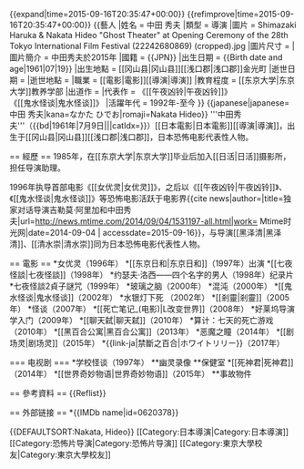 {{expand|time=2015-09-16T20:35:47+00:00}}
{{refimprove|time=2015-09-16T20:35:47+00:00}}
{{藝人
|姓名 = 中田 秀夫
|類型 = 導演
|圖片 = Shimazaki Haruka & Nakata Hideo "Ghost Theater" at Opening Ceremony of the 28th Tokyo International Film Festival (22242680869) (cropped).jpg
|圖片尺寸 = 
|圖片簡介 = 中田秀夫於2015年
|國籍 = {{JPN}}
|出生日期 = {{Birth date and age|1961|07|19}} 
|出生地點 = [[冈山县|冈山县]][[浅口郡|浅口郡]]金光町
|逝世日期 =
|逝世地點 =
|職業 = [[電影|電影]][[導演|導演]]
|教育程度 = [[东京大学|东京大学]]教养学部
|出道作 =
|代表作 = 《[[午夜凶铃|午夜凶铃]]》<br>《[[鬼水怪谈|鬼水怪谈]]》
|活躍年代 = 1992年-至今
}}
{{japanese|japanese=中田 秀夫|kana=なかた ひでお|romaji=Nakata Hideo}}
'''中田秀夫'''（{{bd|1961年|7月9日|||catIdx=}}）[[日本電影|日本電影]][[導演|導演]]，出生于[[冈山县|冈山县]][[浅口郡|浅口郡]]，日本恐怖电影代表性人物。

== 經歷 ==
1985年，在[[东京大学|东京大学]]毕业后加入[[日活|日活]]摄影所，担任导演助理。

1996年执导首部电影《[[女优灵|女优灵]]》，之后以《[[午夜凶铃|午夜凶铃]]》、《[[鬼水怪谈|鬼水怪谈]]》等恐怖电影活跃于电影界<ref>{{cite news|author=|title=独家对话导演吉勒莫·阿里加和中田秀夫|url=http://news.mtime.com/2014/09/04/1531197-all.html|work= Mtime时光网|date=2014-09-04 | accessdate=2015-09-16}}</ref>，与导演[[黑泽清|黑泽清]]、[[清水崇|清水崇]]同为日本恐怖电影代表性人物。

== 電影 ==
*女优灵（1996年）
*[[东京日和|东京日和]]（1997年）出演
*[[七夜怪談|七夜怪談]]（1998年）
*约瑟夫·洛西——四个名字的男人（1998年）纪录片
*七夜怪談2貞子謎咒（1999年）
*玻璃之脑（2000年）
*混沌（2000年）
*[[鬼水怪谈|鬼水怪谈]]（2002年）
*水银灯下死 （2002年）
*[[剎靈|剎靈]]（2005年）
*怪谈（2007年）
*[[死亡笔记_(电影)|L改变世界]]（2008年）
*好莱坞导演学入门（2009年）
*[[聊天弑|聊天弑]]（2010年）
*算计：七天的死亡游戏（2010年）
*[[黑百合公寓|黑百合公寓]]（2013年）
*恶魔之瞳（2014年）
*[[剧场灵|剧场灵]]（2015年）
*{{link-ja|禁斷之百合|ホワイトリリー}}（2017年）

=== 电视剧 ===
*学校怪谈（1997年）
**幽灵录像
**保健室
*[[死神君|死神君]]（2014年）
*[[世界奇妙物语|世界奇妙物语]]（2015年）
**事故物件

== 參考資料 ==
{{Reflist}}

== 外部链接 ==
*{{IMDb name|id=0620378}}

{{DEFAULTSORT:Nakata, Hideo}}
[[Category:日本導演|Category:日本導演]]
[[Category:恐怖片导演|Category:恐怖片导演]]
[[Category:東京大學校友|Category:東京大學校友]]